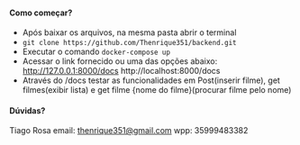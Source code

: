 
#### Como começar?

- Após baixar os arquivos, na mesma pasta abrir o terminal
- ```git clone https://github.com/Thenrique351/backend.git```
- Executar o comando ```docker-compose up```
- Acessar o link fornecido ou uma das opções abaixo:
    http://127.0.0.1:8000/docs
    http://localhost:8000/docs 
- Através do /docs testar as funcionalidades em Post(inserir filme), get filmes(exibir lista) e get filme {nome do filme}(procurar filme pelo nome)

#### Dúvidas?
Tiago Rosa
email: thenrique351@gmail.com
wpp: 35999483382
